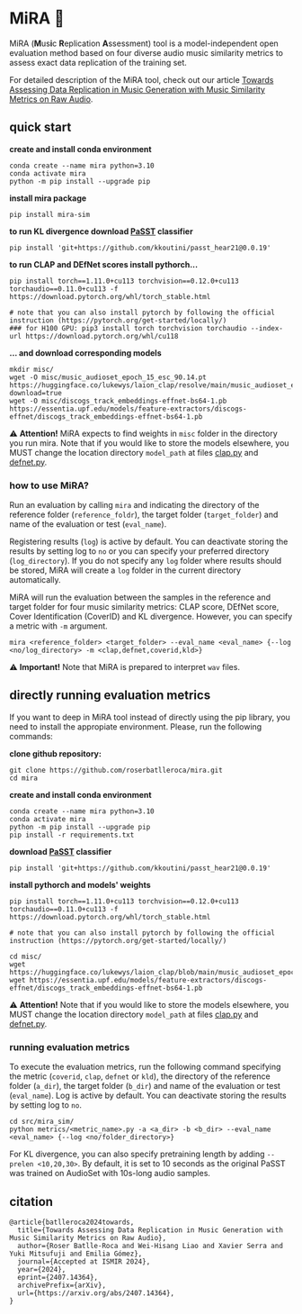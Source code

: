 # MiRA :eyes:

MiRA (**M**us**i**c **R**eplication **A**ssessment) tool is a model-independent open evaluation method based on four diverse audio music similarity metrics to assess exact data replication of the training set. 

For detailed description of the MiRA tool, check out our article [Towards Assessing Data Replication in Music Generation with Music Similarity Metrics on Raw Audio](https://arxiv.org/abs/2407.14364). 


## quick start 

**create and install conda environment**
```
conda create --name mira python=3.10
conda activate mira
python -m pip install --upgrade pip
```

**install mira package**
```
pip install mira-sim
```

**to run KL divergence download [PaSST](https://github.com/kkoutini/PaSST?tab=readme-ov-file#passt-efficient-training-of-audio-transformers-with-patchout) classifier**

```
pip install 'git+https://github.com/kkoutini/passt_hear21@0.0.19'
```

**to run CLAP and DEfNet scores install pythorch...**

```
pip install torch==1.11.0+cu113 torchvision==0.12.0+cu113 torchaudio==0.11.0+cu113 -f https://download.pytorch.org/whl/torch_stable.html 

# note that you can also install pytorch by following the official instruction (https://pytorch.org/get-started/locally/)
### for H100 GPU: pip3 install torch torchvision torchaudio --index-url https://download.pytorch.org/whl/cu118
```

**... and download corresponding models**

```
mkdir misc/ 
wget -O misc/music_audioset_epoch_15_esc_90.14.pt https://huggingface.co/lukewys/laion_clap/resolve/main/music_audioset_epoch_15_esc_90.14.pt?download=true 
wget -O misc/discogs_track_embeddings-effnet-bs64-1.pb https://essentia.upf.edu/models/feature-extractors/discogs-effnet/discogs_track_embeddings-effnet-bs64-1.pb
```

:warning: **Attention!** MiRA expects to find weights in `misc` folder in the directory you run mira. Note that if you would like to store the models elsewhere, you MUST change the location directory `model_path` at files [clap.py](mira/metrics/clap.py) and [defnet.py](mira/metrics/defnet.py). 


### how to use MiRA?

Run an evaluation by calling `mira` and indicating
the directory of the reference folder (`reference_foldr`), the target folder (`target_folder`) and name of the evaluation or test (`eval_name`). 

Registering results (`log`) is active by default. You can deactivate storing the results by setting log to `no` or you can specify your preferred directory (`log_directory`). If you do not specify any `log` folder where results should be stored, MiRA will create a `log` folder in the current directory automatically.  

MiRA will run the evaluation between the samples in the reference and target folder for four music similarity metrics: CLAP score, DEfNet score, Cover Identification (CoverID) and KL divergence. However, you can specify a metric with `-m` argument. 

```
mira <reference_folder> <target_folder> --eval_name <eval_name> {--log <no/log_directory> -m <clap,defnet,coverid,kld>}
```

:warning: **Important!** Note that MiRA is prepared to interpret `wav` files.  


## directly running evaluation metrics
If you want to deep in MiRA tool instead of directly using the pip library, you need to install the appropiate environment. Please, run the following commands: 

**clone github repository:**
```
git clone https://github.com/roserbatlleroca/mira.git
cd mira
```

**create and install conda environment**
```
conda create --name mira python=3.10
conda activate mira
python -m pip install --upgrade pip
pip install -r requirements.txt
```

**download [PaSST](https://github.com/kkoutini/PaSST?tab=readme-ov-file#passt-efficient-training-of-audio-transformers-with-patchout) classifier**
```
pip install 'git+https://github.com/kkoutini/passt_hear21@0.0.19'
```

**install pythorch and models' weights**

```
pip install torch==1.11.0+cu113 torchvision==0.12.0+cu113 torchaudio==0.11.0+cu113 -f https://download.pytorch.org/whl/torch_stable.html 

# note that you can also install pytorch by following the official instruction (https://pytorch.org/get-started/locally/)

cd misc/ 
wget https://huggingface.co/lukewys/laion_clap/blob/main/music_audioset_epoch_15_esc_90.14.pt
wget https://essentia.upf.edu/models/feature-extractors/discogs-effnet/discogs_track_embeddings-effnet-bs64-1.pb
```
:warning: **Attention!** Note that if you would like to store the models elsewhere, you MUST change the location directory `model_path` at files [clap.py](mira/metrics/clap.py) and [defnet.py](mira/metrics/defnet.py). 

### running evaluation metrics

To execute the evaluation metrics, run the following command specifying the metric (`coverid`, `clap`, `defnet` or `kld`), the directory of the reference folder (`a_dir`), the target folder (`b_dir`) and name of the evaluation or test (`eval_name`). Log is active by default. You can deactivate storing the results by setting log to `no`.  

```
cd src/mira_sim/
python metrics/<metric_name>.py -a <a_dir> -b <b_dir> --eval_name <eval_name> {--log <no/folder_directory>}
```

For KL divergence, you can also specify pretraining length by adding `--prelen <10,20,30>`. By default, it is set to 10 seconds as the original PaSST was trained on AudioSet with 10s-long audio samples. 

## citation 

```
@article{batlleroca2024towards,
  title={Towards Assessing Data Replication in Music Generation with Music Similarity Metrics on Raw Audio},
  author={Roser Batlle-Roca and Wei-Hisang Liao and Xavier Serra and Yuki Mitsufuji and Emilia Gómez},
  journal={Accepted at ISMIR 2024},
  year={2024}, 
  eprint={2407.14364},
  archivePrefix={arXiv}, 
  url={https://arxiv.org/abs/2407.14364}, 
}
```

